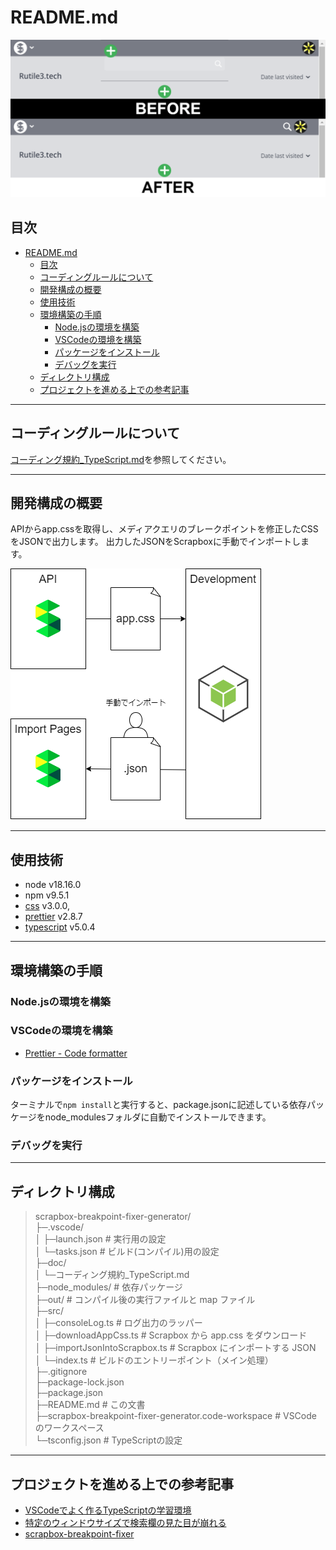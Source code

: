 # README.md

![UserCSSの適応前と適応後](img/before-after.png)

## 目次

- [README.md](#readmemd)
  - [目次](#目次)
  - [コーディングルールについて](#コーディングルールについて)
  - [開発構成の概要](#開発構成の概要)
  - [使用技術](#使用技術)
  - [環境構築の手順](#環境構築の手順)
    - [Node.jsの環境を構築](#nodejsの環境を構築)
    - [VSCodeの環境を構築](#vscodeの環境を構築)
    - [パッケージをインストール](#パッケージをインストール)
    - [デバッグを実行](#デバッグを実行)
  - [ディレクトリ構成](#ディレクトリ構成)
  - [プロジェクトを進める上での参考記事](#プロジェクトを進める上での参考記事)

--------------------------------------------------

## コーディングルールについて

[コーディング規約_TypeScript.md](doc/コーディング規約_TypeScript.md)を参照してください。

--------------------------------------------------

## 開発構成の概要

APIからapp.cssを取得し、メディアクエリのブレークポイントを修正したCSSをJSONで出力します。
出力したJSONをScrapboxに手動でインポートします。  

![開発構成の概要.drawio.png](img/開発構成の概要.drawio.png)

--------------------------------------------------

## 使用技術

- node v18.16.0
- npm v9.5.1
- [css](https://www.npmjs.com/package/css) v3.0.0,
- [prettier](https://www.npmjs.com/package/prettier) v2.8.7
- [typescript](https://www.npmjs.com/package/typescript) v5.0.4

--------------------------------------------------

## 環境構築の手順

### Node.jsの環境を構築

### VSCodeの環境を構築

- [Prettier - Code formatter](https://marketplace.visualstudio.com/items?itemName=esbenp.prettier-vscode)

### パッケージをインストール

ターミナルで`npm install`と実行すると、package.jsonに記述している依存パッケージをnode_modulesフォルダに自動でインストールできます。

### デバッグを実行

--------------------------------------------------

## ディレクトリ構成

> scrapbox-breakpoint-fixer-generator/  
> ├─.vscode/  
> │  ├─launch.json # 実行用の設定  
> │  └─tasks.json # ビルド(コンパイル)用の設定  
> ├─doc/  
> │  └─コーディング規約_TypeScript.md  
> ├─node_modules/ # 依存パッケージ  
> ├─out/ # コンパイル後の実行ファイルと map ファイル  
> ├─src/  
> │  ├─consoleLog.ts # ログ出力のラッパー  
> │  ├─downloadAppCss.ts # Scrapbox から app.css をダウンロード  
> │  ├─importJsonIntoScrapbox.ts # Scrapbox にインポートする JSON  
> │  └─index.ts # ビルドのエントリーポイント（メイン処理）  
> ├─.gitignore  
> ├─package-lock.json  
> ├─package.json  
> ├─README.md # この文書  
> ├─scrapbox-breakpoint-fixer-generator.code-workspace # VSCode のワークスペース  
> └─tsconfig.json # TypeScriptの設定  

--------------------------------------------------

## プロジェクトを進める上での参考記事

- [VSCodeでよく作るTypeScriptの学習環境](https://blog.mamansoft.net/2020/10/14/vscode-typescript-learning/)
- [特定のウィンドウサイズで検索欄の見た目が崩れる](https://scrapbox.io/forum-jp/特定のウィンドウサイズで検索欄の見た目が崩れる)
- [scrapbox-breakpoint-fixer](https://scrapbox.io/Rutile3Tech/scrapbox-breakpoint-fixer)
